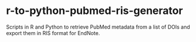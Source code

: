 # r-to-python-pubmed-ris-generator
Scripts in R and Python to retrieve PubMed metadata from a list of DOIs and export them in RIS format for EndNote.

